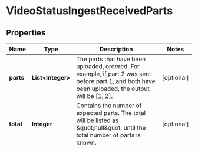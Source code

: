 

# VideoStatusIngestReceivedParts


## Properties

| Name | Type | Description | Notes |
|------------ | ------------- | ------------- | -------------|
|**parts** | **List&lt;Integer&gt;** | The parts that have been uploaded, ordered. For example, if part 2 was sent before part 1, and both have been uploaded, the output will be [1, 2]. |  [optional] |
|**total** | **Integer** | Contains the number of expected parts. The total will be listed as \&quot;null\&quot; until the total number of parts is known. |  [optional] |



